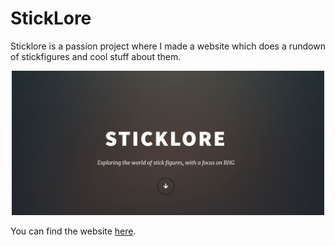 # StickLore
Sticklore is a passion project where I made a website which does a rundown of stickfigures and cool stuff about them.

<p align="center">
  <img src="assets/preview.JPG" width = "500px"/>
</p>

You can find the website [here](https://sparpp.github.io/StickLore/).